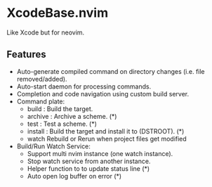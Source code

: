 # XcodeBase.nvim

Like Xcode but for neovim.

## Features 

- Auto-generate compiled command on directory changes (i.e. file removed/added).
- Auto-start daemon for processing commands.
- Completion and code navigation using custom build server.
- Command plate:
   - build <Target>:       Build the target.
   - archive <Scheme>:     Archive a scheme. (\*)
   - test <Scheme>:        Test a scheme. (\*)
   - install <Target>:     Build the target and install it to (DSTROOT). (\*)
   - watch                 Rebuild or Rerun when project files get modified
- Build/Run Watch Service:
  - Support multi nvim instance (one watch instance).
  - Stop watch service from another instance.
  - Helper function to to update status line (\*)
  - Auto open log buffer on error (\*)

